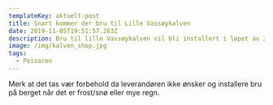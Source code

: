 ```yaml
---
templateKey: aktuelt-post
title: Snart kommer der bru til Lille Vassøykalven
date: 2019-11-05T19:51:57.263Z
description: Bru til lille Vassøykalven vil bli installert i løpet av 2-3 uker, ifølge Ryfylke friluftsråd.
image: /img/kalven_shop.jpg
tags:
  - Peisaren
---
```

Merk at det tas vær forbehold da leverandøren ikke ønsker og installere bru på berget når det er frost/snø eller mye regn.
